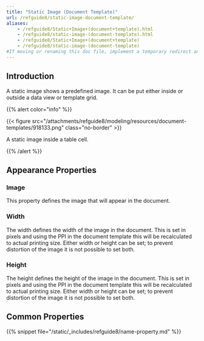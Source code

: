 ```yaml
---
title: "Static Image (Document Template)"
url: /refguide8/static-image-document-template/
aliases:
    - /refguide8/Static+Image+(document+template).html
    - /refguide8/static-image-(document-template).html
    - /refguide8/Static+Image+(document+template)
    - /refguide8/static-image-(document-template)
#If moving or renaming this doc file, implement a temporary redirect and let the respective team know they should update the URL in the product. See Mapping to Products for more details.
---
```


## Introduction

A static image shows a predefined image. It can be put either inside or outside a data view or template grid.

{{% alert color="info" %}}

{{< figure src="/attachments/refguide8/modeling/resources/document-templates/918133.png" class="no-border" >}}

A static image inside a table cell.

{{% /alert %}}

## Appearance Properties

### Image

This property defines the image that will appear in the document.

### Width

The width defines the width of the image in the document. This is set in pixels and using the PPI in the document template this will be recalculated to actual printing size. Either width or height can be set; to prevent distortion of the image it is not possible to set both.

### Height

The height defines the height of the image in the document. This is set in pixels and using the PPI in the document template this will be recalculated to actual printing size. Either width or height can be set; to prevent distortion of the image it is not possible to set both.

## Common Properties

{{% snippet file="/static/_includes/refguide8/name-property.md" %}}
